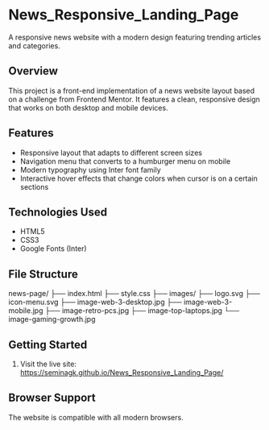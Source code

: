 # News_Responsive_Landing_Page

A responsive news website with a modern design featuring trending articles and categories.

## Overview

This project is a front-end implementation of a news website layout based on a challenge from Frontend Mentor.
It features a clean, responsive design that works on both desktop and mobile devices.

## Features

- Responsive layout that adapts to different screen sizes
- Navigation menu that converts to a humburger menu on mobile
- Modern typography using Inter font family
- Interactive hover effects that change colors when cursor is on a certain sections 

## Technologies Used 

- HTML5
- CSS3
- Google Fonts (Inter)

## File Structure

news-page/
├── index.html
├── style.css
├── images/
    ├── logo.svg
    ├── icon-menu.svg
    ├── image-web-3-desktop.jpg
    ├── image-web-3-mobile.jpg
    ├── image-retro-pcs.jpg
    ├── image-top-laptops.jpg
    └── image-gaming-growth.jpg

## Getting Started

1. Visit the live site:
  https://seminagk.github.io/News_Responsive_Landing_Page/

## Browser Support

The website is compatible with all modern browsers.
